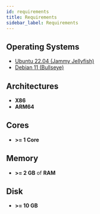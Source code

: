 ```yaml
---
id: requirements
title: Requirements
sidebar_label: Requirements
---
```


## Operating Systems

- [Ubuntu 22.04 (Jammy Jellyfish)](https://releases.ubuntu.com/22.04/)
- [Debian 11 (Bullseye)](https://wiki.debian.org/DebianBullseye)

## Architectures

- **X86**
- **ARM64**

## Cores

- **>= 1 Core**

## Memory

- **>= 2 GB** of **RAM**

## Disk

- **>= 10 GB**
